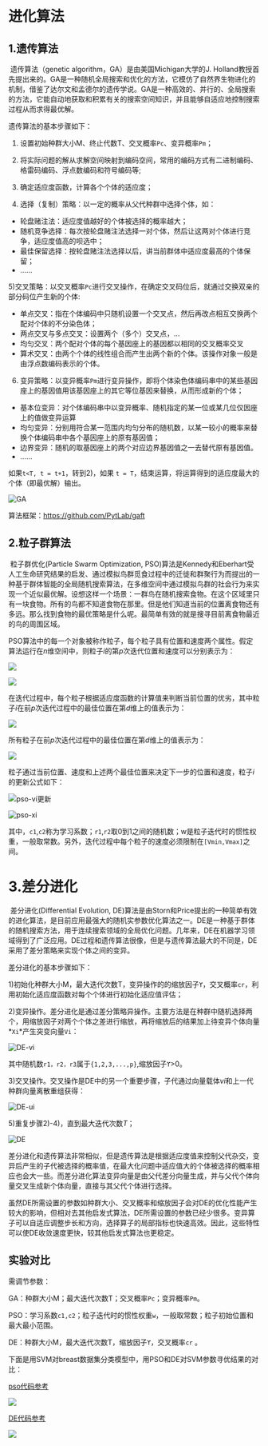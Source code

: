 # 进化算法

## 1.遗传算法

​        遗传算法（genetic algorithm，GA）是由美国Michigan大学的J. Holland教授首先提出来的。GA是一种随机全局搜索和优化的方法，它模仿了自然界生物进化的机制，借鉴了达尔文和孟德尔的遗传学说。GA是一种高效的、并行的、全局搜索的方法，它能自动地获取和积累有关的搜索空间知识，并且能够自适应地控制搜索过程从而求得最优解。

遗传算法的基本步骤如下：

1) 设置初始种群大小M、终止代数T、交叉概率`Pc`、变异概率`Pm`；

2) 将实际问题的解从求解空间映射到编码空间，常用的编码方式有二进制编码、格雷码编码、浮点数编码和符号编码等;

3) 确定适应度函数，计算各个个体的适应度；

4) 选择（复制）策略：以一定的概率从父代种群中选择个体，如：

- 轮盘赌注法：适应度值越好的个体被选择的概率越大；
- 随机竞争选择：每次按轮盘赌注法选择一对个体，然后让这两对个体进行竞争，适应度值高的呗选中；
- 最佳保留选择：按轮盘赌注法选择以后，讲当前群体中适应度最高的个体保留；
- ......

5)交叉策略：以交叉概率`Pc`进行交叉操作，在确定交叉码位后，就通过交换双亲的部分码位产生新的个体:

- 单点交叉：指在个体编码中只随机设置一个交叉点，然后再改点相互交换两个配对个体的不分染色体；
- 两点交叉与多点交叉：设置两个（多个）交叉点，...
- 均匀交叉：两个配对个体的每个基因座上的基因都以相同的交叉概率交叉
- 算术交叉：由两个个体的线性组合而产生出两个新的个体。该操作对象一般是由浮点数编码表示的个体。

6) 变异策略：以变异概率`Pm`进行变异操作，即将个体染色体编码串中的某些基因座上的基因值用该基因座上的其它等位基因来替换，从而形成新的个体；

- 基本位变异：对个体编码串中以变异概率、随机指定的某一位或某几位仅因座上的值做变异运算
- 均匀变异：分别用符合某一范围内均匀分布的随机数，以某一较小的概率来替换个体编码串中各个基因座上的原有基因值；
- 边界变异：随机的取基因座上的两个对应边界基因值之一去替代原有基因值。
- ......

如果`t<T, t = t+1`，转到2)，如果 `t = T`，结束运算，将运算得到的适应度最大的个体（即最优解）输出。

![GA](fig/GA.png)

算法框架：<https://github.com/PytLab/gaft>



## 2.粒子群算法

​        粒子群优化(Particle Swarm Optimization,  PSO)算法是Kennedy和Eberhart受人工生命研究结果的启发、通过模拟鸟群觅食过程中的迁徙和群聚行为而提出的一种基于群体智能的全局随机搜索算法，在多维空间中通过模拟鸟群的社会行为来实现一个近似最优解。设想这样一个场景：一群鸟在随机搜索食物。在这个区域里只有一块食物。所有的鸟都不知道食物在那里。但是他们知道当前的位置离食物还有多远。那么找到食物的最优策略是什么呢。最简单有效的就是搜寻目前离食物最近的鸟的周围区域。

PSO算法中的每一个对象被称作粒子，每个粒子具有位置和速度两个属性。假定算法运行在*n*维空间中，则粒子*i*的第*p*次迭代位置和速度可以分别表示为：

![](fig/pso-xi.png)

![](fig/pso-vi.png)

在迭代过程中，每个粒子根据适应度函数的计算值来判断当前位置的优劣，其中粒子*i*在前*p*次迭代过程中的最佳位置在第*d*维上的值表示为：

![](fig/pso-pbest.png)

所有粒子在前*p*次迭代过程中的最佳位置在第*d*维上的值表示为：

![](fig/pso-gbest.png)

粒子通过当前位置、速度和上述两个最佳位置来决定下一步的位置和速度，粒子*i*的更新公式如下：

![pso-vi更新](fig/pso-vi更新.png)

![pso-xi](fig/pso-xi更新.png)

其中，`c1`,`c2`称为学习系数；`r1`,`r2`取0到1之间的随机数；w是粒子迭代时的惯性权重，一般取常数。另外，迭代过程中每个粒子的速度必须限制在`[Vmin,Vmax]`之间。



# 3.差分进化

​        差分进化(Differential Evolution, DE)算法是由Storn和Price提出的一种简单有效的进化算法，是目前应用最强大的随机实参数优化算法之一。DE是一种基于群体的随机搜索方法，用于连续搜索领域的全局优化问题。几年来，DE在机器学习领域得到了广泛应用。DE过程和遗传算法很像，但是与遗传算法最大的不同是，DE采用了差分策略来实现个体之间的变异。

差分进化的基本步骤如下：

1)初始化种群大小M，最大迭代次数T，变异操作的的缩放因子`ϒ`，交叉概率`cr`，利用初始化适应度函数对每个个体进行初始化适应值评估；

2)变异操作。差分进化是通过差分策略异操作。主要方法是在种群中随机选择两个，用缩放因子对两个个体之差进行缩放，再将缩放后的结果加上待变异个体向量*`Xi`*产生突变向量`Vi`：

![DE-vi](fig/DE-vi.png)

其中随机数`r1，r2，r3`属于`{1,2,3,...,p}`,缩放因子`ϒ`>0。

3)交叉操作。交叉操作是DE中的另一个重要步骤，子代通过向量载体*vi*和上一代种群向量离散重组获得：

![DE-ui](fig/DE-ui.png)

5)重复步骤2)-4)，直到最大迭代次数*T*；

![DE](fig/DE.png)

​        差分进化和遗传算法非常相似，但是遗传算法是根据适应度值来控制父代杂交，变异后产生的子代被选择的概率值，在最大化问题中适应值大的个体被选择的概率相应也会大一些。而差分进化算法变异向量是由父代差分向量生成，并与父代个体向量交叉生成新个体向量，直接与其父代个体进行选择。

​       虽然DE所需设置的参数如种群大小、交叉概率和缩放因子会对DE的优化性能产生较大的影响，但相对去其他启发式算法，DE所需设置的参数已经少很多。变异算子可以自适应调整步长和方向，选择算子的局部指标也快速高效。因此，这些特性可以使DE收敛速度更快，较其他启发式算法也更稳定。



## 实验对比

需调节参数：

GA：种群大小M；最大迭代次数T；交叉概率`Pc`；变异概率`Pm`。

PSO：学习系数`c1,c2`；粒子迭代时的惯性权重`w`，一般取常数；粒子初始位置和最大最小范围。

DE：种群大小M，最大迭代次数T，缩放因子`ϒ`，交叉概率`cr` 。

下面是用SVM对breast数据集分类模型中，用PSO和DE对SVM参数寻优结果的对比：

[pso代码参考]()

![](fig/pso收敛结果.png)

[DE代码参考]()

![](fig/DE收敛结果.png)